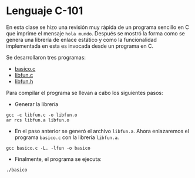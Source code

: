 # Lenguaje C-101

En esta clase se hizo una revisión muy rápida de un programa sencillo en C que imprime el mensaje `hola mundo`. 
Después se mostró la forma como se genera una librería de enlace estático y como la funcionalidad implementada en esta es invocada desde un programa en C.

Se desarrollaron tres programas:

* [basico.c](basico.c)
* [libfun.c](libfun.c)
* [libfun.h](libfun.h)

Para compilar el programa se llevan a cabo los siguientes pasos:

* Generar la librería
```
gcc -c libfun.c -o libfun.o
ar rcs libfun.a libfun.o
```

* En el paso anterior se generó el archivo `libfun.a`. Ahora enlazaremos el programa `basico.c` con la librería `libfun.a`.

```
gcc basico.c -L. -lfun -o basico
```

* Finalmente, el programa se ejecuta:
```
./basico
```

